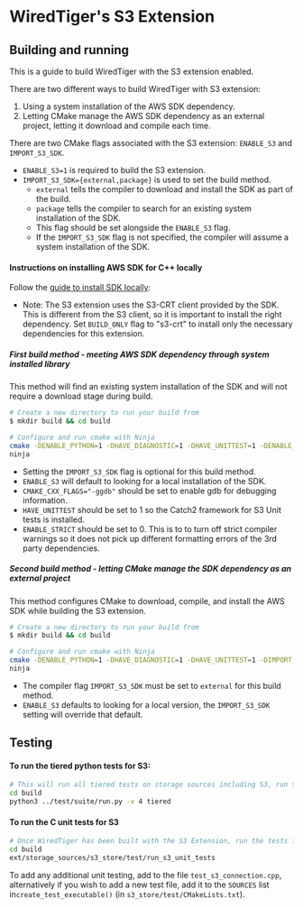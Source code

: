 # WiredTiger's S3 Extension

## Building and running

This is a guide to build WiredTiger with the S3 extension enabled.

There are two different ways to build WiredTiger with S3 extension:
1. Using a system installation of the AWS SDK dependency.
2. Letting CMake manage the AWS SDK dependency as an external project, letting it download and compile each time.

There are two CMake flags associated with the S3 extension: `ENABLE_S3` and `IMPORT_S3_SDK`.
* `ENABLE_S3=1` is required to build the S3 extension.
* `IMPORT_S3_SDK={external,package}` is used to set the build method.
    *   `external` tells the compiler to download and install the SDK as part of the build.
    *   `package` tells the compiler to search for an existing system installation of the SDK.
    *    This flag should be set alongside the `ENABLE_S3` flag.
    *    If the `IMPORT_S3_SDK` flag is not specified, the compiler will assume a system installation of the SDK.

#### Instructions on installing AWS SDK for C++ locally

Follow the [guide to install SDK locally](https://docs.aws.amazon.com/sdk-for-cpp/v1/developer-guide/setup-linux.html):
* Note: The S3 extension uses the S3-CRT client provided by the SDK. This is different from the S3 client, so it is important to install the right dependency.
Set `BUILD_ONLY` flag to "s3-crt" to install only the necessary dependencies for this extension.


##### **First** build method - meeting AWS SDK dependency through system installed library

This method will find an existing system installation of the SDK and will not require a download stage during build.

```bash
# Create a new directory to run your build from
$ mkdir build && cd build

# Configure and run cmake with Ninja
cmake -DENABLE_PYTHON=1 -DHAVE_DIAGNOSTIC=1 -DHAVE_UNITTEST=1 -DENABLE_S3=1 -DENABLE_STRICT=0 -DCMAKE_CXX_FLAGS="-ggdb" -G Ninja ../.
ninja
```

* Setting the `IMPORT_S3_SDK` flag is optional for this build method.
* `ENABLE_S3` will default to looking for a local installation of the SDK.
* `CMAKE_CXX_FLAGS="-ggdb"` should be set to enable gdb for debugging information.
* `HAVE_UNITTEST` should be set to 1 so the Catch2 framework for S3 Unit tests is installed.
* `ENABLE_STRICT` should be set to 0.
    This is to to turn off strict compiler warnings so it does not pick up different formatting errors of the 3rd party dependencies.


##### **Second** build method - letting CMake manage the SDK dependency as an external project

This method configures CMake to download, compile, and install the AWS SDK while building the S3 extension.

```bash
# Create a new directory to run your build from
$ mkdir build && cd build

# Configure and run cmake with Ninja
cmake -DENABLE_PYTHON=1 -DHAVE_DIAGNOSTIC=1 -DHAVE_UNITTEST=1 -DIMPORT_S3_SDK=external -DENABLE_S3=1 -DENABLE_STRICT=0 -DCMAKE_CXX_FLAGS="-ggdb" -G Ninja ../.
ninja
```

* The compiler flag `IMPORT_S3_SDK` must be set to `external` for this build method.
* `ENABLE_S3` defaults to looking for a local version, the `IMPORT_S3_SDK` setting will override that default.


## Testing

#### To run the tiered python tests for S3:

```bash
# This will run all tiered tests on storage sources including S3, run the tests from the build directory
cd build
python3 ../test/suite/run.py -v 4 tiered
```

#### To run the C unit tests for S3

```bash
# Once WiredTiger has been built with the S3 Extension, run the tests from the build directory
cd build
ext/storage_sources/s3_store/test/run_s3_unit_tests 
```

To add any additional unit testing, add to the file `test_s3_connection.cpp`, alternatively if you
wish to add a new test file, add it to the `SOURCES` list in`create_test_executable()` 
(in `s3_store/test/CMakeLists.txt`). 
